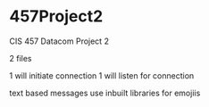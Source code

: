 # 457Project2
CIS 457 Datacom Project 2 

2 files

1 will initiate connection
1 will listen for connection

text based messages
use inbuilt libraries for emojiis